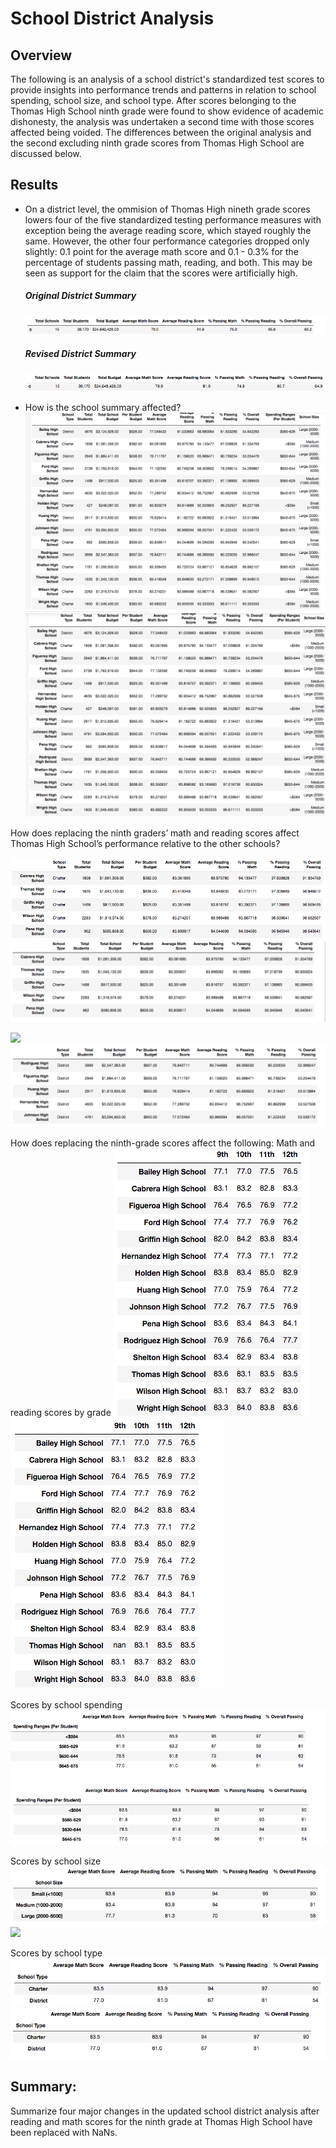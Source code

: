 # School District Analysis

## Overview 

The following is an analysis of a school district's standardized test scores to provide insights into performance trends and patterns in relation to school spending, school size, and school type. After scores belonging to the Thomas High School ninth grade were found to show evidence of academic dishonesty, the analysis was undertaken a second time with those scores affected being voided. The differences between the original analysis and the second excluding ninth grade scores from Thomas High School are discussed below. 

## Results

* On a district level, the ommision of Thomas High nineth grade scores lowers four of the five standardized testing performance measures with exception being the average reading score, which stayed roughly the same. However, the other four performance categories dropped only slightly: 0.1 point for the average math score and 0.1 - 0.3% for the percentage of students passing math, reading, and both.  This may be seen as support for the claim that the scores were artificially high.
  ##### Original District Summary
  ![](resources/DataFrame_Screenshots/district_summary.png)
  ##### Revised District Summary
  ![](resources/DataFrame_Screenshots/district_summary_revised.png)

* How is the school summary affected?
![](resources/DataFrame_Screenshots/per_school_summary.png)
![](resources/DataFrame_Screenshots/per_school_summary_revised.png)

How does replacing the ninth graders’ math and reading scores affect Thomas High School’s performance relative to the other schools?

![Top Five Schools](Resources/DataFrame_Screenshots/top_five_schools.png) ![](resources/DataFrame_Screenshots/top_five_schools_revised.png)

![](resources/DataFrame_Screenshots/bottom_five_schools.png) ![](resources/DataFrame_Screenshots/bottom_five_schools_revised.png)


How does replacing the ninth-grade scores affect the following:
Math and reading scores by grade
![](resources/DataFrame_Screenshots/math_scores_by_grade.png) ![](resources/DataFrame_Screenshots/math_averages_revised.png)

Scores by school spending
![](resources/DataFrame_Screenshots/school_spending_summary_revised.png) ![](resources/DataFrame_Screenshots/school_spending_summary.png)


Scores by school size
![](resources/DataFrame_Screenshots/school_size_summary_revised.png) ![](resourcesDataFrame_Screenshots/school_size_summary.png)


Scores by school type
![](resources/DataFrame_Screenshots/school_type_summary_revised.png) ![](resources/DataFrame_Screenshots/school_type_summary.png)

## Summary:
Summarize four major changes in the updated school district analysis after reading and math scores for the ninth grade at Thomas High School have been replaced with NaNs.
